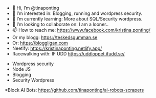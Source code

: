 - 👋 Hi, I’m @tinaponting
- 👀 I’m interested in: Blogging, running and wordpress security.
- 🌱 I’m currently learning: More about SQL/Security wordpress.
- 💞️ I’m looking to collaborate on: I am a looner..
- 📫 How to reach me: https://www.facebook.com/kristina.ponting/
- Or my blogg: https://teskedsgumman.se
- Or: https://bloggligan.com
- Neetify: https://kristinaponting.netlify.app/
- Racewalking with: IF UDD   https://uddloppet.ifudd.se/

<!---
tinaponting/tinaponting is a ✨ special ✨ repository because its `README.md` (this file) appears on your GitHub profile.
You can click the Preview link to take a look at your changes.
--->
* Wordpress security     
* Node JS
* Blogging
* Security Wordpress

*Block AI Bots: https://github.com/tinaponting/ai-robots-scrapers
